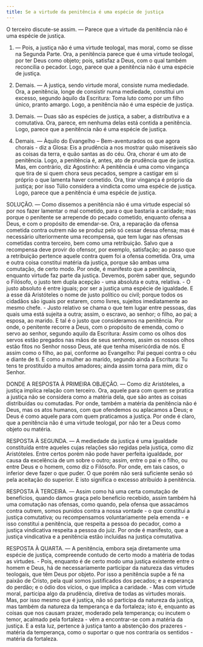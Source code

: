 ```yaml
---
title: Se a virtude da penitência é uma espécie de justiça
---
```


O terceiro discute-se assim. — Parece que a virtude da penitência não é uma espécie de justiça.  

1. — Pois, a justiça não é uma virtude teologal, mas moral, como se disse na Segunda Parte. Ora, a penitência parece que é uma virtude teologal, por ter Deus como objeto; pois, satisfaz a Deus, com o qual também reconcilia o pecador. Logo, parece que a penitência não é uma espécie de justiça.  

2. Demais. — A justiça, sendo virtude moral, consiste numa mediedade. Ora, a penitência, longe de consistir numa mediedade, constitui um excesso, segundo àquilo da Escritura: Toma luto como por um filho único, pranto amargo. Logo, a penitência não é uma espécie de justiça.  

3. Demais. — Duas são as espécies de justiça, a saber, a distributiva e a comutativa. Ora, parece, em nenhuma delas está contida a penitência. Logo, parece que a penitência não é uma espécie de justiça.  

4. Demais. — Àquilo do Evangelho – Bem-aventurados os que agora chorais - diz a Glosa: Eis a prudência a nos mostrar quão miseráveis são as coisas da terra, e quão santas as do céu. Ora, chorar é um ato de penitência. Logo, a penitência é, antes, ato de prudência que de justiça.  Mas, em contrário, diz Agostinho: A penitência é uma como vingança que tira de si quem chora seus pecados, sempre a castigar em si próprio o que lamenta haver cometido. Ora, tirar vingança é próprio da justiça; por isso Túlio considera a vindicta como uma espécie de justiça. Logo, parece que a penitência é uma espécie de justiça.  

SOLUÇÃO. — Como dissemos a penitência não é uma virtude especial só por nos fazer lamentar o mal cometido, para o que bastaria a caridade; mas porque o penitente se arrepende do pecado cometido, enquanto ofensa a Deus, e com o propósito de emendar-se. Ora, a reparação da ofensa cometida contra outrem não se produz pelo só cessar dessa ofensa; mas é necessário ulteriormente uma recompensa, que tem lugar nas ofensas cometidas contra terceiro, bem como uma retribuição. Salvo que a recompensa deve provir do ofensor, por exemplo, satisfação; ao passo que a retribuição pertence aquele contra quem foi a ofensa cometida. Ora, uma e outra coisa constitui matéria da justiça, porque são ambas uma comutação, de certo modo. Por onde, é manifesto que a penitência, enquanto virtude faz parte da justiça. Devemos, porém saber que, segundo o Filósofo, o justo tem dupla acepção - uma absoluta e outra, relativa. - O justo absoluto é entre iguais; por ser a justiça uma espécie de igualdade. E a esse dá Aristóteles o nome de justo político ou civil; porque todos os cidadãos são iguais por estarem, como livres, sujeitos imediatamente ao mesmo chefe. - Justo relativo se chama o que tem lugar entre pessoas, das quais uma está sujeita a outra; assim, o escravo, ao senhor; o filho, ao pai; a esposa, ao marido. E tal é o justo que consideramos na penitência. Por onde, o penitente recorre a Deus, com o propósito de emenda, como o servo ao senhor, segundo aquilo da Escritura: Assim como os olhos dos servos estão pregados nas mãos de seus senhores, assim os nossos olhos estão fitos no Senhor nosso Deus, até que tenha misericórdia de nós. E assim como o filho, ao pai, conforme ao Evangelho: Pai pequei contra o céu e diante de ti. E como a mulher ao marido, segundo ainda a Escritura: Tu tens te prostituído a muitos amadores; ainda assim torna para mim, diz o Senhor. 

DONDE A RESPOSTA À PRIMEIRA OBJEÇÃO. — Como diz Aristóteles, a justiça implica relação com terceiro. Ora, aquele para com quem se pratica a justiça não se considera como a matéria dela, que são antes as coisas distribuídas ou comutadas. Por onde, também a matéria da penitência não é Deus, mas os atos humanos, com que ofendemos ou aplacamos a Deus; e Deus é como aquele para com quem praticamos a justiça. Por onde é claro, que a penitência não é uma virtude teologal, por não ter a Deus como objeto ou matéria.  

RESPOSTA À SEGUNDA. — A mediedade da justiça é uma igualdade constituída entre aqueles cujas relações são regidas pela justiça, como diz Aristóteles. Entre certos porém não pode haver perfeita igualdade, por causa da excelência de um sobre o outro; assim, entre o pai e o filho, ou entre Deus e o homem, como diz o Filósofo. Por onde, em tais casos, o inferior deve fazer o que puder. O que porém não será suficiente senão só pela aceitação do superior. E isto significa o excesso atribuído à penitência.  

RESPOSTA À TERCEIRA. — Assim como há uma certa comutação de benefícios, quando damos graça pelo beneficio recebido, assim também há uma comutação nas ofensas, como quando, pela ofensa que assacámos contra outrem, somos punidos contra a nossa vontade - o que constitui a justiça comutativa; ou recompensamos voluntariamente pela emenda - e isso constitui a penitência, que respeita a pessoa do pecador, como a justiça vindicativa respeita a pessoa do juiz. Por onde é manifesto, que a justiça vindicativa e a penitência estão incluídas na justiça comutativa.  

RESPOSTA À QUARTA. — A penitência, embora seja diretamente uma espécie de justiça, compreende contudo de certo modo a matéria de todas as virtudes. - Pois, enquanto é de certo modo uma justiça existente entre o homem e Deus, há de necessariamente participar da natureza das virtudes teologais, que têm Deus por objeto. Por isso a penitência supõe a fé na paixão de Cristo, pela qual somos justificados dos pecados; e a esperança do perdão; e o ódio dos vícios, o que implica a caridade. - Mas com virtude moral, participa algo da prudência, diretiva de todas as virtudes morais. Mas, por isso mesmo que é justiça, não só participa da natureza da justiça, mas também da natureza da temperança e da fortaleza; isto é, enquanto as coisas que nos causam prazer, moderado pela temperança; ou incutem o temor, acalmado pela fortaleza - vêm a encontrar-se com a matéria da justiça. E a esta luz, pertence à justiça tanto a abstenção dos prazeres - matéria da temperança, como o suportar o que nos contraria os sentidos - matéria da fortaleza.